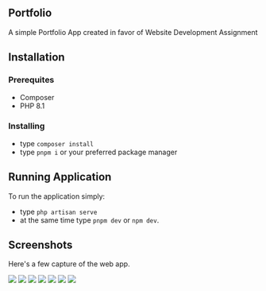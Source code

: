 ## Portfolio

A simple Portfolio App created in favor of Website Development Assignment

## Installation

### Prerequites

- Composer
- PHP 8.1

### Installing

- type `composer install`
- type `pnpm i` or your preferred package manager

## Running Application

To run the application simply:

- type `php artisan serve`
- at the same time type `pnpm dev` or `npm dev`.

## Screenshots

Here's a few capture of the web app.

<img src="./Art/2.png" />
<img src="./Art/3.png" />
<img src="./Art/4.png" />
<img src="./Art/5.png" />
<img src="./Art/6.png" />
<img src="./Art/7.png" />
<img src="./Art/8.png" />
